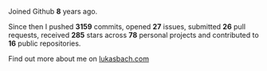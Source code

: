 Joined Github **8** years ago.

Since then I pushed **3159** commits, opened **27** issues, submitted **26** pull requests, received **285** stars across **78** personal projects and contributed to **16** public repositories.

Find out more about me on [lukasbach.com](https://lukasbach.com)
